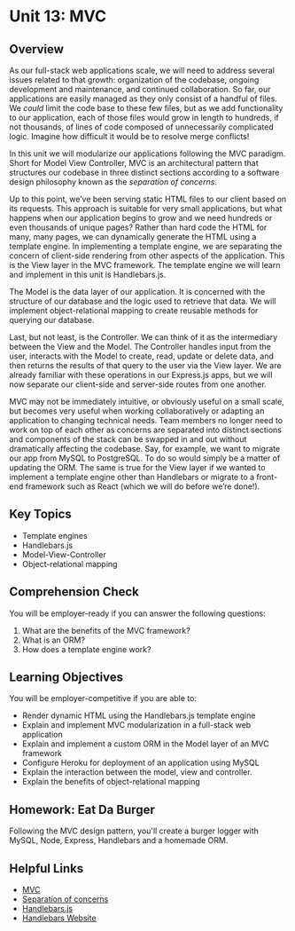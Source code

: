 # Unit 13: MVC

## Overview

As our full-stack web applications scale, we will need to address several issues related to that growth: organization of the codebase, ongoing development and maintenance, and continued collaboration. So far, our applications are easily managed as they only consist of a handful of files. We _could_ limit the code base to these few files, but as we add functionality to our application, each of those files would grow in length to hundreds, if not thousands, of lines of code composed of unnecessarily complicated logic. Imagine how difficult it would be to resolve merge conflicts!

In this unit we will modularize our applications following the MVC paradigm. Short for Model View Controller, MVC is an architectural pattern that structures our codebase in three distinct sections according to a software design philosophy known as the _separation of concerns_.

Up to this point, we’ve been serving static HTML files to our client based on its requests. This approach is suitable for very small applications, but what happens when our application begins to grow and we need hundreds or even thousands of unique pages? Rather than hard code the HTML for many, many pages, we can dynamically generate the HTML using a template engine. In implementing a template engine, we are separating the concern of client-side rendering from other aspects of the application. This is the View layer in the MVC framework. The template engine we will learn and implement in this unit is Handlebars.js.

The Model is the data layer of our application. It is concerned with the structure of our database and the logic used to retrieve that data. We will implement object-relational mapping to create reusable methods for querying our database.

Last, but not least, is the Controller. We can think of it as the intermediary between the View and the Model. The Controller handles input from the user, interacts with the Model to create, read, update or delete data, and then returns the results of that query to the user via the View layer. We are already familiar with these operations in our Express.js apps, but we will now separate our client-side and server-side routes from one another.

MVC may not be immediately intuitive, or obviously useful on a small scale, but becomes very useful when working collaboratively or adapting an application to changing technical needs. Team members no longer need to work on top of each other as concerns are separated into distinct sections and components of the stack can be swapped in and out without dramatically affecting the codebase. Say, for example, we want to migrate our app from MySQL to PostgreSQL. To do so would simply be a matter of updating the ORM. The same is true for the View layer if we wanted to implement a template engine other than Handlebars or migrate to a front-end framework such as React (which we will do before we’re done!).

## Key Topics

- Template engines
- Handlebars.js
- Model-View-Controller
- Object-relational mapping

## Comprehension Check

You will be employer-ready if you can answer the following questions:

1. What are the benefits of the MVC framework?
2. What is an ORM?
3. How does a template engine work?

## Learning Objectives

You will be employer-competitive if you are able to:

- Render dynamic HTML using the Handlebars.js template engine
- Explain and implement MVC modularization in a full-stack web application
- Explain and implement a custom ORM in the Model layer of an MVC framework
- Configure Heroku for deployment of an application using MySQL
- Explain the interaction between the model, view and controller.
- Explain the benefits of object-relational mapping

## Homework: Eat Da Burger

Following the MVC design pattern, you'll create a burger logger with MySQL, Node, Express, Handlebars and a homemade ORM.

## Helpful Links

- [MVC](https://en.wikipedia.org/wiki/Model%E2%80%93view%E2%80%93controller)
- [Separation of concerns](https://en.wikipedia.org/wiki/Separation_of_concerns)
- [Handlebars.js](https://handlebarsjs.com/)
- [Handlebars Website](http://handlebarsjs.com/)
